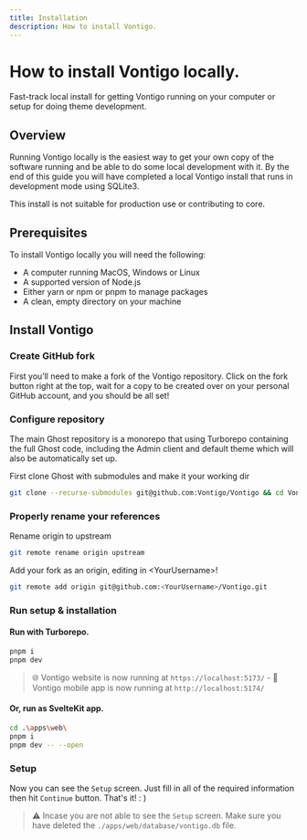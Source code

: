 ```yaml
---
title: Installation
description: How to install Vontigo.
---
```


# How to install Vontigo locally.

Fast-track local install for getting Vontigo running on your computer or setup for doing theme development.

## Overview

Running Vontigo locally is the easiest way to get your own copy of the software running and be able to do some local development with it. By the end of this guide you will have completed a local Vontigo install that runs in development mode using SQLite3.

This install is not suitable for production use or contributing to core.

## Prerequisites

To install Vontigo locally you will need the following:

- A computer running MacOS, Windows or Linux
- A supported version of Node.js
- Either yarn or npm or pnpm to manage packages
- A clean, empty directory on your machine

## Install Vontigo

### Create GitHub fork

First you’ll need to make a fork of the Vontigo repository. Click on the fork button right at the top, wait for a copy to be created over on your personal GitHub account, and you should be all set!

### Configure repository

The main Ghost repository is a monorepo that using Turborepo containing the full Ghost code, including the Admin client and default theme which will also be automatically set up.

First clone Ghost with submodules and make it your working dir

```bash
git clone --recurse-submodules git@github.com:Vontigo/Vontigo && cd Vontigo
```

### Properly rename your references

Rename origin to upstream

```bash
git remote rename origin upstream
```

Add your fork as an origin, editing in \<YourUsername\>!

```bash
git remote add origin git@github.com:<YourUsername>/Vontigo.git
```

### Run setup & installation

#### Run with Turborepo.

```bash
pnpm i
pnpm dev
```

> 🌐 Vontigo website is now running at `https://localhost:5173/` -
> 📱 Vontigo mobile app is now running at `http://localhost:5174/`

#### Or, run as SvelteKit app.

```bash
cd .\apps\web\
pnpm i
pnpm dev -- --open
```

### Setup

Now you can see the `Setup` screen. Just fill in all of the required information then hit `Continue` button. That's it! : )

> ⚠️ Incase you are not able to see the `Setup` screen. Make sure you have deleted the `./apps/web/database/vontigo.db` file.
